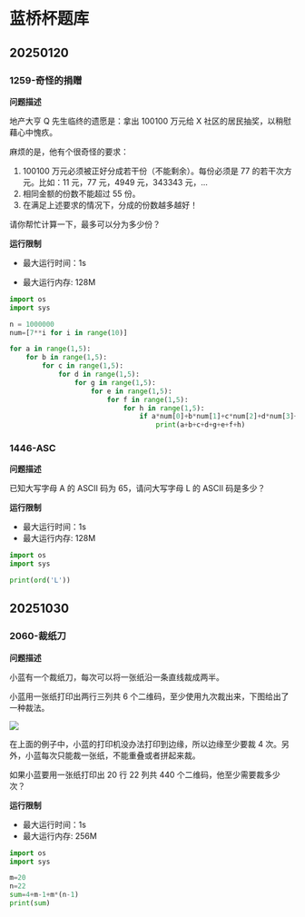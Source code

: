 # 蓝桥杯题库

## 20250120

### 1259-奇怪的捐赠

**问题描述**

地产大亨 Q 先生临终的遗愿是：拿出 100100 万元给 X 社区的居民抽奖，以稍慰藉心中愧疚。

麻烦的是，他有个很奇怪的要求：

1. 100100 万元必须被正好分成若干份（不能剩余）。每份必须是 77 的若干次方元。比如：11 元，77 元，4949 元，343343 元，...
2. 相同金额的份数不能超过 55 份。
3. 在满足上述要求的情况下，分成的份数越多越好！

请你帮忙计算一下，最多可以分为多少份？

**运行限制**

- 最大运行时间：1s

- 最大运行内存: 128M

~~~python
import os
import sys

n = 1000000
num=[7**i for i in range(10)]

for a in range(1,5):
    for b in range(1,5):
        for c in range(1,5):
            for d in range(1,5):
                for g in range(1,5):
                    for e in range(1,5):
                        for f in range(1,5):
                            for h in range(1,5):
                                if a*num[0]+b*num[1]+c*num[2]+d*num[3]+g*num[4]+e*num[5]+f*num[6]+h*num[7]==n:
                                    print(a+b+c+d+g+e+f+h)
~~~

### 1446-ASC

**问题描述**

已知大写字母 A 的 ASCII 码为 65，请问大写字母 L 的 ASCII 码是多少？

**运行限制**

- 最大运行时间：1s
- 最大运行内存: 128M

~~~python
import os
import sys

print(ord('L'))
~~~

## 20251030

### 2060-裁纸刀

**问题描述**

小蓝有一个裁纸刀，每次可以将一张纸沿一条直线裁成两半。

小蓝用一张纸打印出两行三列共 6 个二维码，至少使用九次裁出来，下图给出了一种裁法。

![](img\2060-裁纸刀.png)

在上面的例子中，小蓝的打印机没办法打印到边缘，所以边缘至少要裁 4 次。另外，小蓝每次只能裁一张纸，不能重叠或者拼起来裁。

如果小蓝要用一张纸打印出 20 行 22 列共 440 个二维码，他至少需要裁多少次？

**运行限制**

- 最大运行时间：1s
- 最大运行内存: 256M

~~~python
import os
import sys

m=20
n=22
sum=4+m-1+m*(n-1)
print(sum)
~~~

